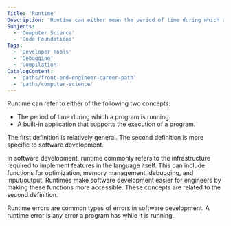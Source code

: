 ```yaml
---
Title: 'Runtime'
Description: 'Runtime can either mean the period of time during which a program is running, or a built-in application that supports the execution of a program.'
Subjects:
  - 'Computer Science'
  - 'Code Foundations'
Tags:
  - 'Developer Tools'
  - 'Debugging'
  - 'Compilation'
CatalogContent:
  - 'paths/front-end-engineer-career-path'
  - 'paths/computer-science'
---
```


Runtime can refer to either of the following two concepts:

- The period of time during which a program is running.
- A built-in application that supports the execution of a program.

The first definition is relatively general. The second definition is more specific to software development.

In software development, runtime commonly refers to the infrastructure required to implement features in the language itself. This can include functions for optimization, memory management, debugging, and input/output. Runtimes make software development easier for engineers by making these functions more accessible. These concepts are related to the second definition.

Runtime errors are common types of errors in software development. A runtime error is any error a program has while it is running.
